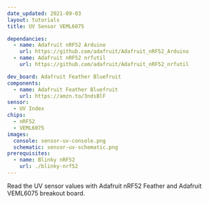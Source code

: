 ```yaml
---
date_updated: 2021-09-03
layout: tutorials
title: UV Sensor VEML6075

dependancies:
  - name: Adafruit nRF52 Arduino
    url: https://github.com/adafruit/Adafruit_nRF52_Arduino
  - name: Adafruit nRF52 nrfutil
    url: https://github.com/adafruit/Adafruit_nRF52_nrfutil

dev_board: Adafruit Feather Bluefruit
components:
  - name: Adafruit Feather Bluefruit
    url: https://amzn.to/3ndsBlF
sensor:
  - UV Index
chips:
  - nRF52
  - VEML6075
images:
  console: sensor-uv-console.png
  schematic: sensor-uv-schematic.png
prerequisites:
  - name: Blinky nRF52
    url: ./blinky-nrf52
---
```


Read the UV sensor values with Adafruit nRF52 Feather and Adafruit VEML6075 breakout board.
